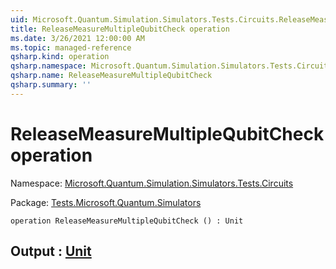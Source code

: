 ```yaml
---
uid: Microsoft.Quantum.Simulation.Simulators.Tests.Circuits.ReleaseMeasureMultipleQubitCheck
title: ReleaseMeasureMultipleQubitCheck operation
ms.date: 3/26/2021 12:00:00 AM
ms.topic: managed-reference
qsharp.kind: operation
qsharp.namespace: Microsoft.Quantum.Simulation.Simulators.Tests.Circuits
qsharp.name: ReleaseMeasureMultipleQubitCheck
qsharp.summary: ''
---
```


# ReleaseMeasureMultipleQubitCheck operation

Namespace: [Microsoft.Quantum.Simulation.Simulators.Tests.Circuits](xref:Microsoft.Quantum.Simulation.Simulators.Tests.Circuits)

Package: [Tests.Microsoft.Quantum.Simulators](https://nuget.org/packages/Tests.Microsoft.Quantum.Simulators)




```qsharp
operation ReleaseMeasureMultipleQubitCheck () : Unit
```


## Output : [Unit](xref:microsoft.quantum.lang-ref.unit)

